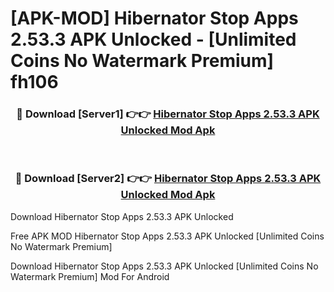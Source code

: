 # [APK-MOD] Hibernator  Stop Apps 2.53.3 APK Unlocked - [Unlimited Coins No Watermark Premium] fh106



<div align="center">
<h3>🔴 Download [Server1] 👉👉 <a href="https://momento.my/?title=Hibernator__Stop_Apps_2.53.3_APK_Unlocked">Hibernator  Stop Apps 2.53.3 APK Unlocked Mod Apk</a></h3><br>

<h3>🔴 Download [Server2] 👉👉 <a href="https://momento.my/?title=Hibernator__Stop_Apps_2.53.3_APK_Unlocked">Hibernator  Stop Apps 2.53.3 APK Unlocked Mod Apk</a></h3>
</div>



Download Hibernator  Stop Apps 2.53.3 APK Unlocked 

Free APK MOD Hibernator  Stop Apps 2.53.3 APK Unlocked [Unlimited Coins No Watermark Premium]

Download Hibernator  Stop Apps 2.53.3 APK Unlocked [Unlimited Coins No Watermark Premium] Mod For Android

